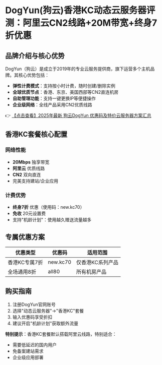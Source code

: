# DogYun(狗云)香港KC动态云服务器评测：阿里云CN2线路+20M带宽+终身7折优惠

## 品牌介绍与核心优势

DogYun（狗云）是成立于2019年的专业云服务提供商，旗下运营多个主机品牌。其核心优势包括：

- **弹性计费模式**：支持按小时计费，随时创建/删除实例
- **全球优质节点**：香港、东京、美国西部等CN2直连机房
- **自助管理功能**：支持一键更换IP等便捷操作
- **企业级网络**：全线产品采用CN2优质线路

👉 [【点击查看】2025年最新 狗云DogYun 优惠码及特价云服务器方案汇总](https://bit.ly/DogYun)

## 香港KC套餐核心配置

### 网络性能
- **20Mbps** 独享带宽
- **阿里云** 优质线路
- **CN2** 双向直连
- 完美支持建站/企业应用

### 计费优势
- **终身7折** 优惠（使用码：new.kc70）
- **免收** 20元设置费
- 支持"机龄计划"：使用越久赠送流量越多

## 专属优惠方案

| 优惠类型       | 优惠码       | 适用范围           |
|----------------|-------------|--------------------|
| 香港KC专属7折  | new.kc70    | 仅香港KC系列产品   |
| 全场通用8折    | all80       | 所有机房产品       |

## 购买指南

1. 注册DogYun官网账号
2. 选择"动态云服务器"→"香港KC"套餐
3. 输入优惠码享受折扣
4. 建议开启"机龄计划"获取额外流量

**特别提示**：香港KC套餐默认搭载阿里云线路，特别适合：
- 需要低延迟的国内用户
- 免备案建站需求
- 企业级应用部署